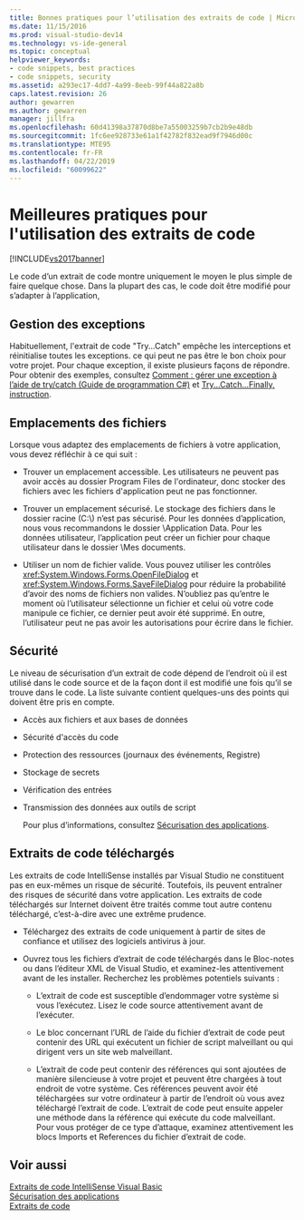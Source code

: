 ```yaml
---
title: Bonnes pratiques pour l’utilisation des extraits de code | Microsoft Docs
ms.date: 11/15/2016
ms.prod: visual-studio-dev14
ms.technology: vs-ide-general
ms.topic: conceptual
helpviewer_keywords:
- code snippets, best practices
- code snippets, security
ms.assetid: a293ec17-4dd7-4a99-8eeb-99f44a822a8b
caps.latest.revision: 26
author: gewarren
ms.author: gewarren
manager: jillfra
ms.openlocfilehash: 60d41398a37870d8be7a55003259b7cb2b9e48db
ms.sourcegitcommit: 1fc6ee928733e61a1f42782f832ead9f7946d00c
ms.translationtype: MTE95
ms.contentlocale: fr-FR
ms.lasthandoff: 04/22/2019
ms.locfileid: "60099622"
---
```

# <a name="best-practices-for-using-code-snippets"></a>Meilleures pratiques pour l'utilisation des extraits de code
[!INCLUDE[vs2017banner](../includes/vs2017banner.md)]

Le code d’un extrait de code montre uniquement le moyen le plus simple de faire quelque chose. Dans la plupart des cas, le code doit être modifié pour s’adapter à l’application,  
  
## <a name="handling-exceptions"></a>Gestion des exceptions  
 Habituellement, l'extrait de code "Try...Catch" empêche les interceptions et réinitialise toutes les exceptions. ce qui peut ne pas être le bon choix pour votre projet. Pour chaque exception, il existe plusieurs façons de répondre. Pour obtenir des exemples, consultez [Comment : gérer une exception à l’aide de try/catch (Guide de programmation C#)](http://msdn.microsoft.com/library/ca8e3773-980e-4767-8633-7408540e9818) et [Try...Catch...Finally, instruction](http://msdn.microsoft.com/library/d6488026-ccb3-42b8-a810-0d97b9d6472b).  
  
## <a name="file-locations"></a>Emplacements des fichiers  
 Lorsque vous adaptez des emplacements de fichiers à votre application, vous devez réfléchir à ce qui suit :  
  
- Trouver un emplacement accessible. Les utilisateurs ne peuvent pas avoir accès au dossier Program Files de l'ordinateur, donc stocker des fichiers avec les fichiers d'application peut ne pas fonctionner.  
  
- Trouver un emplacement sécurisé. Le stockage des fichiers dans le dossier racine (C:\\) n’est pas sécurisé. Pour les données d’application, nous vous recommandons le dossier \Application Data. Pour les données utilisateur, l’application peut créer un fichier pour chaque utilisateur dans le dossier \Mes documents.  
  
- Utiliser un nom de fichier valide. Vous pouvez utiliser les contrôles <xref:System.Windows.Forms.OpenFileDialog> et <xref:System.Windows.Forms.SaveFileDialog> pour réduire la probabilité d’avoir des noms de fichiers non valides. N’oubliez pas qu’entre le moment où l’utilisateur sélectionne un fichier et celui où votre code manipule ce fichier, ce dernier peut avoir été supprimé. En outre, l’utilisateur peut ne pas avoir les autorisations pour écrire dans le fichier.  
  
## <a name="security"></a>Sécurité  
 Le niveau de sécurisation d’un extrait de code dépend de l’endroit où il est utilisé dans le code source et de la façon dont il est modifié une fois qu’il se trouve dans le code. La liste suivante contient quelques-uns des points qui doivent être pris en compte.  
  
- Accès aux fichiers et aux bases de données  
  
- Sécurité d'accès du code  
  
- Protection des ressources (journaux des événements, Registre)  
  
- Stockage de secrets  
  
- Vérification des entrées  
  
- Transmission des données aux outils de script  
  
  Pour plus d’informations, consultez [Sécurisation des applications](../ide/securing-applications.md).  
  
## <a name="downloaded-code-snippets"></a>Extraits de code téléchargés  
 Les extraits de code IntelliSense installés par Visual Studio ne constituent pas en eux-mêmes un risque de sécurité. Toutefois, ils peuvent entraîner des risques de sécurité dans votre application. Les extraits de code téléchargés sur Internet doivent être traités comme tout autre contenu téléchargé, c’est-à-dire avec une extrême prudence.  
  
- Téléchargez des extraits de code uniquement à partir de sites de confiance et utilisez des logiciels antivirus à jour.  
  
- Ouvrez tous les fichiers d’extrait de code téléchargés dans le Bloc-notes ou dans l’éditeur XML de Visual Studio, et examinez-les attentivement avant de les installer. Recherchez les problèmes potentiels suivants :  
  
    - L’extrait de code est susceptible d’endommager votre système si vous l’exécutez. Lisez le code source attentivement avant de l’exécuter.  
  
    - Le bloc concernant l’URL de l’aide du fichier d’extrait de code peut contenir des URL qui exécutent un fichier de script malveillant ou qui dirigent vers un site web malveillant.  
  
    - L’extrait de code peut contenir des références qui sont ajoutées de manière silencieuse à votre projet et peuvent être chargées à tout endroit de votre système. Ces références peuvent avoir été téléchargées sur votre ordinateur à partir de l’endroit où vous avez téléchargé l’extrait de code. L’extrait de code peut ensuite appeler une méthode dans la référence qui exécute du code malveillant. Pour vous protéger de ce type d’attaque, examinez attentivement les blocs Imports et References du fichier d’extrait de code.  
  
## <a name="see-also"></a>Voir aussi  
 [Extraits de code IntelliSense Visual Basic](http://msdn.microsoft.com/library/ffdde4c9-8141-4906-b09b-15181357a643)   
 [Sécurisation des applications](../ide/securing-applications.md)   
 [Extraits de code](../ide/code-snippets.md)
